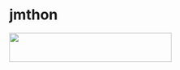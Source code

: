 # jmthon

<p align="left"><a href="https://heroku.com/deploy?template=https://github.com/yaman10/mus1"> <img src="https://img.shields.io/badge/Deploy%20To%20Heroku-purple?style=for-the-badge&logo=heroku" width="320" height="58.45"/></a></p>

